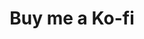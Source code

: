 ---
title: Buy me a Ko-fi
layout: none
redirect_to: https://ko-fi.com/surajremanan
icon: fas fa-coffee
order: 4
---